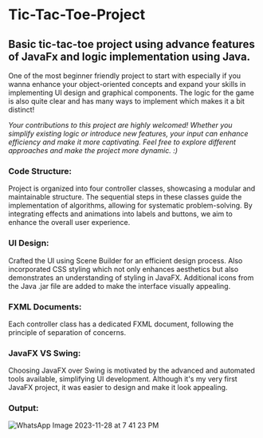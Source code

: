 # Tic-Tac-Toe-Project
## Basic tic-tac-toe project using advance features of JavaFx and logic implementation using Java.
One of the most beginner friendly project to start with especially if you wanna enhance your object-oriented concepts and expand your skills in implementing UI design and graphical components. The logic for the game is also quite clear and has many ways to implement which makes it a bit distinct!

*Your contributions to this project are highly welcomed! Whether you simplify existing logic or introduce new features, your input can enhance efficiency and make it more captivating. Feel free to explore different approaches and make the project more dynamic. :)*

### Code Structure: 
 Project is organized into four controller classes, showcasing a modular and maintainable structure. The sequential steps in these classes guide the implementation of algorithms, allowing for systematic problem-solving. By integrating effects and animations into labels and buttons, we aim to enhance the overall user experience.

### UI Design:
Crafted the UI using Scene Builder for an efficient design process. Also incorporated CSS styling which not only enhances aesthetics but also demonstrates an understanding of styling in JavaFX. Additional icons from the Java .jar file are added to make the interface visually appealing.
### FXML Documents:
Each controller class has a dedicated FXML document, following the principle of separation of concerns.
### JavaFX VS Swing:
Choosing JavaFX over Swing is motivated by the advanced and automated tools available, simplifying UI development. Although it's my very first JavaFX project, it was easier to design and make it look appealing.

### Output:
![WhatsApp Image 2023-11-28 at 7 41 23 PM](https://github.com/sarwataijaz/Tic-Tac-Toe-Project/assets/124436066/e6254e54-bf9c-4a89-a007-9a488be2d6fe)


